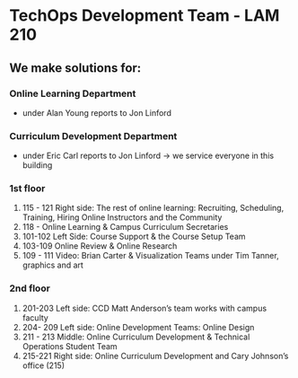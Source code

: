 # TechOps Development Team - LAM 210

## We make solutions for:
### Online Learning Department 
- under Alan Young reports to Jon Linford
### Curriculum Development Department 
- under Eric Carl reports to Jon Linford → we service everyone in this building
### 1st floor
1. 115 - 121 Right side: The rest of online learning: Recruiting, Scheduling, Training, Hiring Online Instructors and the Community
2. 118 - Online Learning & Campus Curriculum Secretaries
3. 101-102 Left Side: Course Support & the Course Setup Team 
4. 103-109 Online Review & Online Research 
5. 109 - 111 Video: Brian Carter & Visualization Teams under Tim Tanner, graphics and art

### 2nd floor
1. 201-203 Left side: CCD Matt Anderson’s team works with campus faculty
2. 204- 209 Left side: Online Development Teams: Online Design
3. 211 - 213 Middle: Online Curriculum Development & Technical Operations Student Team
4. 215-221  Right side: Online Curriculum Development and Cary Johnson’s office (215)

